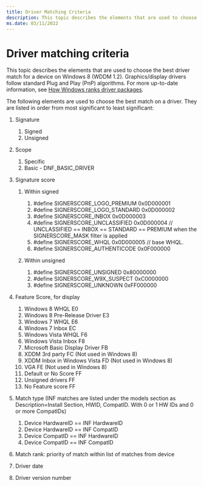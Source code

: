 ```yaml
---
title: Driver Matching Criteria
description: This topic describes the elements that are used to choose the best match on a driver.
ms.date: 03/11/2022
---
```


# Driver matching criteria

This topic describes the elements that are used to choose the best driver match for a device on Windows 8 (WDDM 1.2). Graphics/display drivers follow standard Plug and Play (PnP) algorithms. For more up-to-date information, see [How Windows ranks driver packages](../install/how-windows-ranks-driver-packages.md).

The following elements are used to choose the best match on a driver. They are listed in order from most significant to least significant:

1. Signature
    1. Signed
    2. Unsigned

2. Scope
    1. Specific
    2. Basic - DNF\_BASIC\_DRIVER

3. Signature score
    1. Within signed
        1. \#define SIGNERSCORE\_LOGO\_PREMIUM 0x0D000001
        2. \#define SIGNERSCORE\_LOGO\_STANDARD 0x0D000002
        3. \#define SIGNERSCORE\_INBOX 0x0D000003
        4. \#define SIGNERSCORE\_UNCLASSIFIED 0x0D000004 // UNCLASSIFIED == INBOX == STANDARD == PREMIUM when the SIGNERSCORE\_MASK filter is applied
        5. \#define SIGNERSCORE\_WHQL 0x0D000005 // base WHQL.
        6. \#define SIGNERSCORE\_AUTHENTICODE 0x0F000000

    2. Within unsigned
        1. \#define SIGNERSCORE\_UNSIGNED 0x80000000
        2. \#define SIGNERSCORE\_W9X\_SUSPECT 0xC0000000
        3. \#define SIGNERSCORE\_UNKNOWN 0xFF000000

4. Feature Score, for display
    1. Windows 8 WHQL E0
    2. Windows 8 Pre-Release Driver E3
    3. Windows 7 WHQL E6
    4. Windows 7 Inbox EC
    5. Windows Vista WHQL F6
    6. Windows Vista Inbox F8
    7. Microsoft Basic Display Driver FB
    8. XDDM 3rd party FC (Not used in Windows 8)
    9. XDDM Inbox in Windows Vista FD (Not used in Windows 8)
    10. VGA FE (Not used in Windows 8)
    11. Default or No Score FF
    12. Unsigned drivers FF
    13. No Feature score FF

5. Match type (INF matches are listed under the models section as Description=Install Section, HWID, CompatID. With 0 or 1 HW IDs and 0 or more CompatIDs)
    1. Device HardwareID == INF HardwareID
    2. Device HardwareID == INF CompatID
    3. Device CompatID == INF HardwareID
    4. Device CompatID == INF CompatID

6. Match rank: priority of match within list of matches from device

7. Driver date

8. Driver version number
